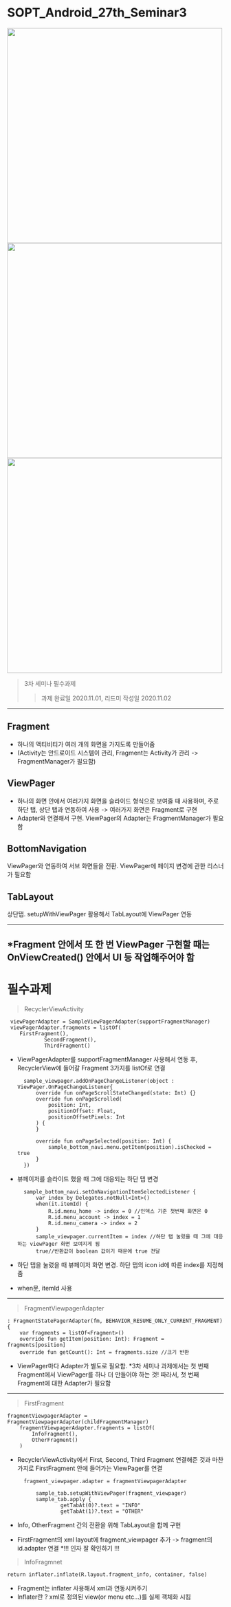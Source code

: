 # SOPT_Android_27th_Seminar3

<div>
	<img src="https://user-images.githubusercontent.com/46614405/97841821-eb17c400-1d29-11eb-8021-c0f2969d40d7.gif", height=500>
	<img src="https://user-images.githubusercontent.com/46614405/97841847-f66aef80-1d29-11eb-9009-882e0f8bd141.gif", height=500>
	<img src="https://user-images.githubusercontent.com/46614405/97841885-071b6580-1d2a-11eb-9e8b-fc99036e23c5.gif", height=500>
</div>

> 3차 세미나 필수과제
>> 과제 완료일 2020.11.01, 리드미 작성일 2020.11.02
------------

## Fragment ##
* 하나의 액티비티가 여러 개의 화면을 가지도록 만들어줌 
* (Activity는 안드로이드 시스템이 관리, Fragment는 Activity가 관리 -> FragmentManager가 필요함)
## ViewPager ##
* 하나의 화면 안에서 여러가지 화면을 슬라이드 형식으로 보여줄 때 사용하며, 주로 하단 탭, 상단 탭과 연동하여 사용 -> 여러가지 화면은 Fragment로 구현
* Adapter와 연결해서 구현. ViewPager의 Adapter는 FragmentManager가 필요함
## BottomNavigation ##
ViewPager와 연동하여 서브 화면들을 전환. ViewPager에 페이지 변경에 관한 리스너가 필요함
## TabLayout ##
상단탭. setupWithViewPager 활용해서 TabLayout에 ViewPager 연동

------------
*Fragment 안에서 또 한 번 ViewPager 구현할 때는 OnViewCreated() 안에서 UI 등 작업해주어야 함
-----------
# 필수과제 #
> RecyclerViewActivity

	 viewPagerAdapter = SampleViewPagerAdapter(supportFragmentManager)
	 viewPagerAdapter.fragments = listOf(
	 	FirstFragment(),
            	SecondFragment(),
            	ThirdFragment()
		
* ViewPagerAdapter를 supportFragmentManager 사용해서 연동 후, RecyclerView에 들어갈 Fragment 3가지를 listOf로 연결

        sample_viewpager.addOnPageChangeListener(object : ViewPager.OnPageChangeListener{
            override fun onPageScrollStateChanged(state: Int) {}
            override fun onPageScrolled(
                position: Int,
                positionOffset: Float,
                positionOffsetPixels: Int
            ) {
            }

            override fun onPageSelected(position: Int) {
                sample_bottom_navi.menu.getItem(position).isChecked = true
            }
        })

* 뷰페이저를 슬라이드 했을 때 그에 대응되는 하단 탭 변경

        sample_bottom_navi.setOnNavigationItemSelectedListener {
            var index by Delegates.notNull<Int>()
            when(it.itemId) {
                R.id.menu_home -> index = 0 //인덱스 기준 첫번째 화면은 0
                R.id.menu_account -> index = 1
                R.id.menu_camera -> index = 2
            }
            sample_viewpager.currentItem = index //하단 탭 눌렀을 때 그에 대응하는 viewPager 화면 보여지게 됨
            true//반환값이 boolean 값이기 때문에 true 전달
	   
* 하단 탭을 눌렀을 때 뷰페이저 화면 변경. 하단 탭의 icon id에 따른 index를 지정해줌
* when문, itemId 사용

-----------------
> FragmentViewpagerAdapter

 	: FragmentStatePagerAdapter(fm, BEHAVIOR_RESUME_ONLY_CURRENT_FRAGMENT){
    	var fragments = listOf<Fragment>()
    	override fun getItem(position: Int): Fragment = fragments[position]
    	override fun getCount(): Int = fragments.size //크기 반환
	
* ViewPager마다 Adapter가 별도로 필요함. 
*3차 세미나 과제에서는 첫 번째 Fragment에서 ViewPager를 하나 더 만들어야 하는 것! 따라서, 첫 번째 Fragment에 대한 Adapter가 필요함
---------------------

> FirstFragment

 	fragmentViewpagerAdapter = FragmentViewpagerAdapter(childFragmentManager)
        fragmentViewpagerAdapter.fragments = listOf(
            InfoFragment(),
            OtherFragment()
        )

* RecyclerViewActivity에서 First, Second, Third Fragment 연결해준 것과 마찬가지로 FirstFragment 안에 들어가는 ViewPager를 연결

		fragment_viewpager.adapter = fragmentViewpagerAdapter
	
        	sample_tab.setupWithViewPager(fragment_viewpager)
        	sample_tab.apply {
            		getTabAt(0)?.text = "INFO"
            		getTabAt(1)?.text = "OTHER"
	    
* Info, OtherFragment 간의 전환을 위해 TabLayout을 함께 구현
* FirstFragment의 xml layout에 fragment_viewpager 추가 -> fragment의 id.adapter 연결
*!!! 인자 잘 확인하기 !!!

> InfoFragmnet

	return inflater.inflate(R.layout.fragment_info, container, false)
	
* Fragment는 inflater 사용해서 xml과 연동시켜주기
* Inflater란 ? xml로 정의된 view(or menu etc...)를 실제 객체화 시킴
